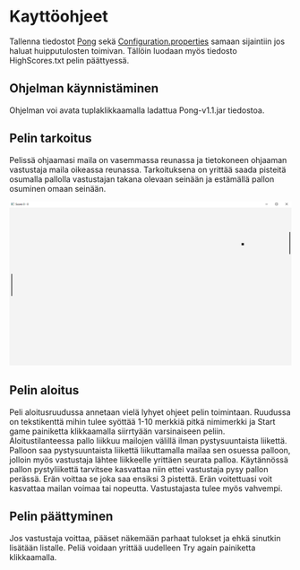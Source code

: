 # Kayttöohjeet 

Tallenna tiedostot [Pong](https://github.com/Radzilla/ot-harjoitustyo/releases/download/v1.1/Pong-v1.1.jar) 
sekä [Configuration.properties](https://github.com/Radzilla/ot-harjoitustyo/releases/download/v1.1/config.properties)
samaan sijaintiin jos haluat huipputulosten toimivan. Tällöin luodaan myös tiedosto HighScores.txt pelin päättyessä.

## Ohjelman käynnistäminen

Ohjelman voi avata tuplaklikkaamalla ladattua Pong-v1.1.jar tiedostoa.



## Pelin tarkoitus

Pelissä ohjaamasi maila on vasemmassa reunassa ja tietokoneen ohjaaman vastustaja maila oikeassa reunassa. 
Tarkoituksena on yrittää saada pisteitä osumalla pallolla vastustajan takana olevaan seinään ja estämällä pallon osuminen omaan seinään.

<img src="https://github.com/Radzilla/ot-harjoitustyo/blob/master/dokumentaatio/kuvat/Pelinakyma.PNG">

## Pelin aloitus


Peli aloitusruudussa annetaan vielä lyhyet ohjeet pelin toimintaan. 
Ruudussa on tekstikenttä mihin tulee syöttää 1-10 merkkiä pitkä nimimerkki ja Start game painiketta klikkaamalla siirrtyään varsinaiseen peliin.
Aloitustilanteessa pallo liikkuu mailojen välillä ilman pystysuuntaista liikettä. 
Palloon saa pystysuuntaista liikettä liikuttamalla mailaa sen osuessa palloon, jolloin myös vastustaja lähtee liikkeelle yrittäen seurata palloa.
Käytännössä pallon pystyliikettä tarvitsee kasvattaa niin ettei vastustaja pysy pallon perässä.
Erän voittaa se joka saa ensiksi 3 pistettä. 
Erän voitettuasi voit kasvattaa mailan voimaa tai nopeutta. Vastustajasta tulee myös vahvempi.

## Pelin päättyminen

Jos vastustaja voittaa, pääset näkemään parhaat tulokset ja ehkä sinutkin lisätään listalle. Peliä voidaan yrittää uudelleen Try again painiketta klikkaamalla.

